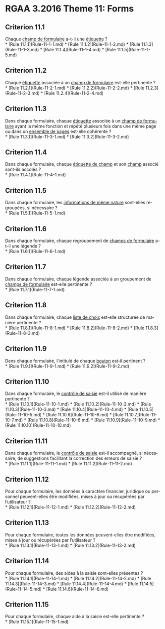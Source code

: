 
# RGAA 3.2016 Theme 11: Forms

## Criterion 11.1
<div lang="fr">Chaque <a href="http://references.modernisation.gouv.fr/rgaa-accessibilite/2016/glossaire.html#champ-de-saisie-de-formulaire">champ de formulaire</a> a-t-il une <a href="http://references.modernisation.gouv.fr/rgaa-accessibilite/2016/glossaire.html#tiquette-de-champs-de-formulaire">&#xE9;tiquette</a>&nbsp;?</div>
* [Rule 11.1.1](Rule-11-1-1.md)
* [Rule 11.1.2](Rule-11-1-2.md)
* [Rule 11.1.3](Rule-11-1-3.md)
* [Rule 11.1.4](Rule-11-1-4.md)
* [Rule 11.1.5](Rule-11-1-5.md)

## Criterion 11.2
<div lang="fr">Chaque <a href="http://references.modernisation.gouv.fr/rgaa-accessibilite/2016/glossaire.html#tiquette-de-champs-de-formulaire">&#xE9;tiquette</a> associ&#xE9;e &#xE0; un <a href="http://references.modernisation.gouv.fr/rgaa-accessibilite/2016/glossaire.html#champ-de-saisie-de-formulaire">champ de formulaire</a> est-elle pertinente&nbsp;?</div>
* [Rule 11.2.1](Rule-11-2-1.md)
* [Rule 11.2.2](Rule-11-2-2.md)
* [Rule 11.2.3](Rule-11-2-3.md)
* [Rule 11.2.4](Rule-11-2-4.md)

## Criterion 11.3
<div lang="fr">Dans chaque formulaire, chaque <a href="http://references.modernisation.gouv.fr/rgaa-accessibilite/2016/glossaire.html#tiquette-de-champs-de-formulaire">&#xE9;tiquette</a> associ&#xE9;e &#xE0; un <a href="http://references.modernisation.gouv.fr/rgaa-accessibilite/2016/glossaire.html#champ-de-saisie-de-formulaire">champ de formulaire</a> ayant la m&#xEA;me fonction et r&#xE9;p&#xE9;t&#xE9; plusieurs fois dans une m&#xEA;me page ou dans un <a href="http://references.modernisation.gouv.fr/rgaa-accessibilite/2016/glossaire.html#ensemble-de-pages">ensemble de pages</a> est-elle coh&#xE9;rente&nbsp;?</div>
* [Rule 11.3.1](Rule-11-3-1.md)
* [Rule 11.3.2](Rule-11-3-2.md)

## Criterion 11.4
<div lang="fr">Dans chaque formulaire, chaque <a href="http://references.modernisation.gouv.fr/rgaa-accessibilite/2016/glossaire.html#tiquette-de-champs-de-formulaire">&#xE9;tiquette de champ</a> et son <a href="http://references.modernisation.gouv.fr/rgaa-accessibilite/2016/glossaire.html#champ-de-saisie-de-formulaire">champ</a> associ&#xE9; sont-ils accol&#xE9;s&nbsp;?</div>
* [Rule 11.4.1](Rule-11-4-1.md)

## Criterion 11.5
<div lang="fr">Dans chaque formulaire, les <a href="http://references.modernisation.gouv.fr/rgaa-accessibilite/2016/glossaire.html#bloc-dinformations-de-mme-nature">informations de m&#xEA;me nature</a> sont-elles regroup&#xE9;es, si n&#xE9;cessaire&nbsp;?</div>
* [Rule 11.5.1](Rule-11-5-1.md)

## Criterion 11.6
<div lang="fr">Dans chaque formulaire, chaque regroupement de <a href="http://references.modernisation.gouv.fr/rgaa-accessibilite/2016/glossaire.html#champ-de-saisie-de-formulaire">champs de formulaire</a> a-t-il une l&#xE9;gende&nbsp;?</div>
* [Rule 11.6.1](Rule-11-6-1.md)

## Criterion 11.7
<div lang="fr">Dans chaque formulaire, chaque l&#xE9;gende associ&#xE9;e &#xE0; un groupement de <a href="http://references.modernisation.gouv.fr/rgaa-accessibilite/2016/glossaire.html#champ-de-saisie-de-formulaire">champs de formulaire</a> est-elle pertinente&nbsp;?</div>
* [Rule 11.7.1](Rule-11-7-1.md)

## Criterion 11.8
<div lang="fr">Dans chaque formulaire, chaque <a href="http://references.modernisation.gouv.fr/rgaa-accessibilite/2016/glossaire.html#liste-de-choix">liste de choix</a> est-elle structur&#xE9;e de mani&#xE8;re pertinente&nbsp;?</div>
* [Rule 11.8.1](Rule-11-8-1.md)
* [Rule 11.8.2](Rule-11-8-2.md)
* [Rule 11.8.3](Rule-11-8-3.md)

## Criterion 11.9
<div lang="fr">Dans chaque formulaire, l&#x2019;intitul&#xE9; de chaque <a href="http://references.modernisation.gouv.fr/rgaa-accessibilite/2016/glossaire.html#bouton-formulaire">bouton</a> est-il pertinent&nbsp;?</div>
* [Rule 11.9.1](Rule-11-9-1.md)
* [Rule 11.9.2](Rule-11-9-2.md)

## Criterion 11.10
<div lang="fr">Dans chaque formulaire, le <a href="http://references.modernisation.gouv.fr/rgaa-accessibilite/2016/glossaire.html#contrle-de-saisie-formulaire">contr&#xF4;le de saisie</a> est-il utilis&#xE9; de mani&#xE8;re pertinente&nbsp;?</div>
* [Rule 11.10.1](Rule-11-10-1.md)
* [Rule 11.10.2](Rule-11-10-2.md)
* [Rule 11.10.3](Rule-11-10-3.md)
* [Rule 11.10.4](Rule-11-10-4.md)
* [Rule 11.10.5](Rule-11-10-5.md)
* [Rule 11.10.6](Rule-11-10-6.md)
* [Rule 11.10.7](Rule-11-10-7.md)
* [Rule 11.10.8](Rule-11-10-8.md)
* [Rule 11.10.9](Rule-11-10-9.md)
* [Rule 11.10.10](Rule-11-10-10.md)

## Criterion 11.11
<div lang="fr">Dans chaque formulaire, le <a href="http://references.modernisation.gouv.fr/rgaa-accessibilite/2016/glossaire.html#contrle-de-saisie-formulaire">contr&#xF4;le de saisie</a> est-il accompagn&#xE9;, si n&#xE9;cessaire, de suggestions facilitant la correction des erreurs de saisie&nbsp;?</div>
* [Rule 11.11.1](Rule-11-11-1.md)
* [Rule 11.11.2](Rule-11-11-2.md)

## Criterion 11.12
<div lang="fr">Pour chaque formulaire, les donn&#xE9;es &#xE0; caract&#xE8;re financier, juridique ou personnel peuvent-elles &#xEA;tre modifi&#xE9;es, mises &#xE0; jour ou r&#xE9;cup&#xE9;r&#xE9;es par l&#x2019;utilisateur&nbsp;?</div>
* [Rule 11.12.1](Rule-11-12-1.md)
* [Rule 11.12.2](Rule-11-12-2.md)

## Criterion 11.13
<div lang="fr">Pour chaque formulaire, toutes les donn&#xE9;es peuvent-elles &#xEA;tre modifi&#xE9;es, mises &#xE0; jour ou r&#xE9;cup&#xE9;r&#xE9;es par l&#x2019;utilisateur&nbsp;?</div>
* [Rule 11.13.1](Rule-11-13-1.md)
* [Rule 11.13.2](Rule-11-13-2.md)

## Criterion 11.14
<div lang="fr">Pour chaque formulaire, des aides &#xE0; la saisie sont-elles pr&#xE9;sentes&nbsp;?</div>
* [Rule 11.14.1](Rule-11-14-1.md)
* [Rule 11.14.2](Rule-11-14-2.md)
* [Rule 11.14.3](Rule-11-14-3.md)
* [Rule 11.14.4](Rule-11-14-4.md)
* [Rule 11.14.5](Rule-11-14-5.md)
* [Rule 11.14.6](Rule-11-14-6.md)

## Criterion 11.15
<div lang="fr">Pour chaque formulaire, chaque aide &#xE0; la saisie est-elle pertinente&nbsp;?</div>
* [Rule 11.15.1](Rule-11-15-1.md)


